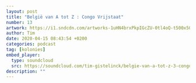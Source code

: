 ```yaml
---
layout: post
title: "België van A tot Z : Congo Vrijstaat"
number: 13
artwork: https://i1.sndcdn.com/artworks-1uHN4brxPkpIGcZU-0tl4oQ-t500x500.jpg
author: Tim
date: 2020-04-15 08:43:54 +0200
categories: podcast
tag: [kolonies]
embed_player:
  type: soundcloud
  src: https://soundcloud.com/tim-gistelinck/belgie-van-a-tot-z-3-congo-vrijstaat
description: ""
---
```

